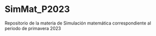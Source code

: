 # SimMat_P2023
Repositorio de la materia de Simulación matemática correspondiente al periodo de primavera 2023
